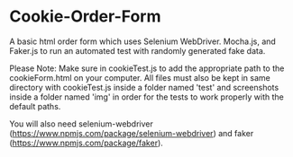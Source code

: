 # Cookie-Order-Form
A basic html order form which uses Selenium WebDriver. Mocha.js, and Faker.js to run an automated test with randomly generated fake data.

Please Note: Make sure in cookieTest.js to add the appropriate path to the cookieForm.html on your computer. All files must also be kept in same directory with cookieTest.js inside a folder named 'test' and screenshots inside a folder named 'img' in order for the tests to work properly with the default paths.

You will also need selenium-webdriver (https://www.npmjs.com/package/selenium-webdriver) and faker (https://www.npmjs.com/package/faker).

